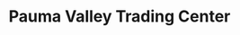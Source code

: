 ---
title: "Pauma Valley Trading Center"
url: /pauma-valley/pauma-valley-trading-center/
shop: supermarket
---